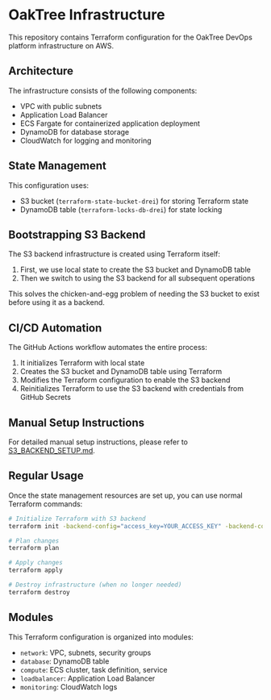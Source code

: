 # OakTree Infrastructure

This repository contains Terraform configuration for the OakTree DevOps platform infrastructure on AWS.

## Architecture

The infrastructure consists of the following components:

- VPC with public subnets
- Application Load Balancer
- ECS Fargate for containerized application deployment
- DynamoDB for database storage
- CloudWatch for logging and monitoring

## State Management

This configuration uses:
- S3 bucket (`terraform-state-bucket-drei`) for storing Terraform state
- DynamoDB table (`terraform-locks-db-drei`) for state locking

## Bootstrapping S3 Backend

The S3 backend infrastructure is created using Terraform itself:

1. First, we use local state to create the S3 bucket and DynamoDB table
2. Then we switch to using the S3 backend for all subsequent operations

This solves the chicken-and-egg problem of needing the S3 bucket to exist before using it as a backend.

## CI/CD Automation

The GitHub Actions workflow automates the entire process:

1. It initializes Terraform with local state
2. Creates the S3 bucket and DynamoDB table using Terraform
3. Modifies the Terraform configuration to enable the S3 backend
4. Reinitializes Terraform to use the S3 backend with credentials from GitHub Secrets

## Manual Setup Instructions

For detailed manual setup instructions, please refer to [S3_BACKEND_SETUP.md](S3_BACKEND_SETUP.md).

## Regular Usage

Once the state management resources are set up, you can use normal Terraform commands:

```bash
# Initialize Terraform with S3 backend
terraform init -backend-config="access_key=YOUR_ACCESS_KEY" -backend-config="secret_key=YOUR_SECRET_KEY"

# Plan changes
terraform plan

# Apply changes
terraform apply

# Destroy infrastructure (when no longer needed)
terraform destroy
```

## Modules

This Terraform configuration is organized into modules:

- `network`: VPC, subnets, security groups
- `database`: DynamoDB table
- `compute`: ECS cluster, task definition, service 
- `loadbalancer`: Application Load Balancer
- `monitoring`: CloudWatch logs
